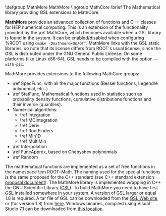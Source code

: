 \defgroup MathMore  MathMore
\ingroup MathCore
\brief The Mathematical library providing GSL extensions to MathCore.

**MathMore** provides an advanced collection of functions and C++ classes for HEP numerical
computing. This is an extension of the functionality provided by the \ref MathCore, which becomes
available when a GSL library is found in the system. It can be enabled/disabled
when configuring %ROOT using `cmake -Dmathmore=On/Off`.
MathMore links with the GSL static libraries, so note that its license differs from ROOT's usual license,
since the GSL is distributed under the GNU General Public License. On some platforms (like Linux x86-64), GSL
needs to be compiled with the option `--with-pic`.

MathMore provides extensions to the following MathCore groups:
*   \ref SpecFunc, with all the major functions (Bessel functions, Legendre polynomial, etc..)
*   \ref StatFunc, Mathematical functions used in statistics such as probability density
     functions, cumulative distributions functions and their inverse (quantiles).
*   Numerical algorithms:
    *   \ref Integration
    *   \ref MCIntegration
    *   \ref Deriv
    *   \ref RootFinders
    *   \ref Min1D
    *   \ref MultiMin
*   \ref Interpolation
*   \ref FuncApprox, based on Chebyshev polynomials
*   \ref Random

The mathematical functions are implemented as a set of free functions in the namespace \em
ROOT::Math. The naming used for the special functions is the same proposed for the C++
standard (see C++ standard extension [proposal document](http://www.open-std.org/jtc1/sc22/wg21/docs/papers/2004/n1687.pdf)).
The MathMore library is implemented wrapping in C++ the GNU Scientific Library
([GSL](http://www.gnu.org/software/gsl)). To build MathMore you need to have first GSL
installed somewhere in your system. A version of GSL larger or equal 1.8 is required. A tar
file of GSL can be downloaded from the [GSL Web site](http://www.gnu.org/software/gsl/#downloading),
or (for version 1.8) from [here](http://seal.web.cern.ch/seal/MathLibs/gsl-1.8.tar.gz).
Windows binaries, compiled using Visual Studio 7.1 can be downloaded from
[this location](http://seal.web.cern.ch/seal/MathLibs/GSL-1.8.zip).
